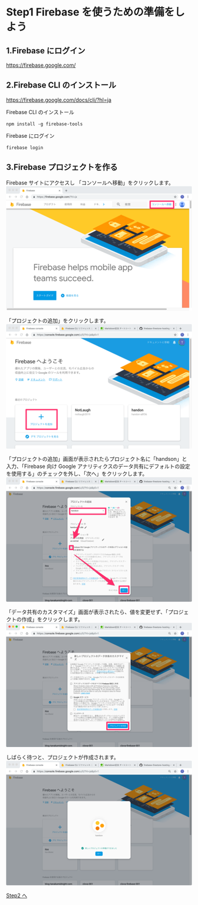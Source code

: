 # Step1 Firebase を使うための準備をしよう

## 1.Firebase にログイン

https://firebase.google.com/

## 2.Firebase CLI のインストール

https://firebase.google.com/docs/cli/?hl=ja

Firebase CLI のインストール

```
npm install -g firebase-tools
```

Firebase にログイン

```
firebase login
```

## 3.Firebase プロジェクトを作る

Firebase サイトにアクセスし 「コンソールへ移動」をクリックします。
![](images/01_01.png)

「プロジェクトの追加」をクリックします。  
![](images/01_02.png)

「プロジェクトの追加」画面が表示されたらプロジェクト名に「handson」と入力、「Firebase 向け Google アナリティクスのデータ共有にデフォルトの設定を使用する」のチェックを外し、「次へ」をクリックします。  
![](images/01_03.png)

「データ共有のカスタマイズ」画面が表示されたら、値を変更せず、「プロジェクトの作成」をクリックします。
![](images/01_04.png)

しばらく待つと、プロジェクトが作成されます。
![](images/01_05.png)

[Step2 へ](step02.md)
